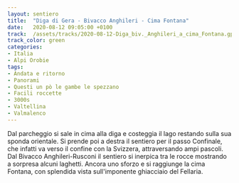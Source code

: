 ```yaml
---
layout: sentiero
title:  "Diga di Gera - Bivacco Anghileri - Cima Fontana"
date:   2020-08-12 09:05:00 +0100
track:  /assets/tracks/2020-08-12-Diga_biv._Anghileri_a_cima_Fontana.gpx
track_color: green
categories:
- Italia
- Alpi Orobie
tags:
- Andata e ritorno
- Panorami
- Questi un pò le gambe le spezzano
- Facili roccette
- 3000s
- Valtellina
- Valmalenco
---
```


Dal parcheggio si sale in cima alla diga e costeggia il lago restando sulla sua sponda orientale. Si prende poi a destra il sentiero per il passo Confinale, che infatti va verso il confine con la Svizzera, attraversando ampi pascoli. 
Dal Bivacco Anghileri-Rusconi il sentiero si inerpica tra le rocce mostrando a sorpresa alcuni laghetti. Ancora uno sforzo e si raggiunge la cima Fontana, con splendida vista sull'imponente ghiacciaio del Fellaria.